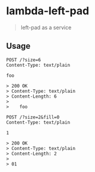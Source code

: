 # lambda-left-pad

> left-pad as a service

## Usage

```
POST /?size=6
Content-Type: text/plain

foo

> 200 OK
> Content-Type: text/plain
> Content-Length: 6
>
>    foo
```

```
POST /?size=2&fill=0
Content-Type: text/plain

1

> 200 OK
> Content-Type: text/plain
> Content-Length: 2
>
> 01
```
